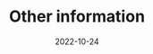 ---
title: Other information
date: 2022-10-24

type: landing

sections:
  - block: contact
    content:
      title: Contact
      text: |-
        <br> <span style="font-size:95%">If you are interested in a related project, please contact us at the email address below.</span> <br>
      email: mytime@jbnu.ac.kr
      phone: +82-10-4106-2512
      address:
        street: Jeonbuk National University Technical College No. 7
        city: Jeonju City
        region: North Jeolla Province
        postcode: '54896'
        country: Republic of Korea
        country_code: KO
      coordinates:
        latitude: '35.84601324617979'
        longitude: '127.13444961966684'
      directions: 
      autolink: true
    
---
